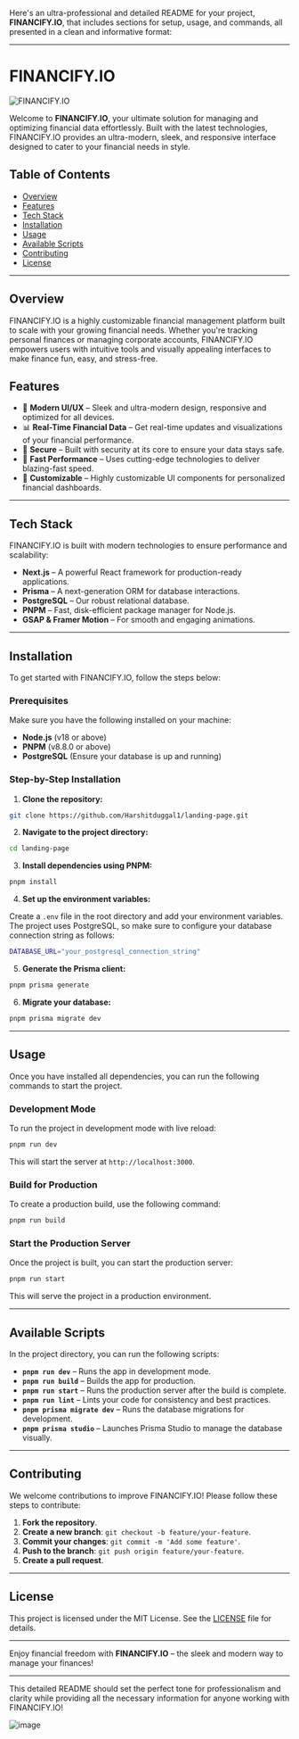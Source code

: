 Here's an ultra-professional and detailed README for your project, **FINANCIFY.IO**, that includes sections for setup, usage, and commands, all presented in a clean and informative format:

---

# FINANCIFY.IO

![FINANCIFY.IO](https://github.com/user-attachments/assets/88c3ce97-5d41-4d55-bd6e-7118683dc5cc)

Welcome to **FINANCIFY.IO**, your ultimate solution for managing and optimizing financial data effortlessly. Built with the latest technologies, FINANCIFY.IO provides an ultra-modern, sleek, and responsive interface designed to cater to your financial needs in style.

## Table of Contents

- [Overview](#overview)
- [Features](#features)
- [Tech Stack](#tech-stack)
- [Installation](#installation)
- [Usage](#usage)
- [Available Scripts](#available-scripts)
- [Contributing](#contributing)
- [License](#license)
  
---

## Overview

FINANCIFY.IO is a highly customizable financial management platform built to scale with your growing financial needs. Whether you're tracking personal finances or managing corporate accounts, FINANCIFY.IO empowers users with intuitive tools and visually appealing interfaces to make finance fun, easy, and stress-free.

## Features

- 💼 **Modern UI/UX** – Sleek and ultra-modern design, responsive and optimized for all devices.
- 📊 **Real-Time Financial Data** – Get real-time updates and visualizations of your financial performance.
- 🔐 **Secure** – Built with security at its core to ensure your data stays safe.
- 🚀 **Fast Performance** – Uses cutting-edge technologies to deliver blazing-fast speed.
- 🔧 **Customizable** – Highly customizable UI components for personalized financial dashboards.

---

## Tech Stack

FINANCIFY.IO is built with modern technologies to ensure performance and scalability:

- **Next.js** – A powerful React framework for production-ready applications.
- **Prisma** – A next-generation ORM for database interactions.
- **PostgreSQL** – Our robust relational database.
- **PNPM** – Fast, disk-efficient package manager for Node.js.
- **GSAP & Framer Motion** – For smooth and engaging animations.
  
---

## Installation

To get started with FINANCIFY.IO, follow the steps below:

### Prerequisites

Make sure you have the following installed on your machine:

- **Node.js** (v18 or above)
- **PNPM** (v8.8.0 or above)
- **PostgreSQL** (Ensure your database is up and running)

### Step-by-Step Installation

1. **Clone the repository:**

```bash
git clone https://github.com/Harshitduggal1/landing-page.git
```

2. **Navigate to the project directory:**

```bash
cd landing-page
```

3. **Install dependencies using PNPM:**

```bash
pnpm install
```

4. **Set up the environment variables:**

Create a `.env` file in the root directory and add your environment variables. The project uses PostgreSQL, so make sure to configure your database connection string as follows:

```bash
DATABASE_URL="your_postgresql_connection_string"
```

5. **Generate the Prisma client:**

```bash
pnpm prisma generate
```

6. **Migrate your database:**

```bash
pnpm prisma migrate dev
```

---

## Usage

Once you have installed all dependencies, you can run the following commands to start the project.

### Development Mode

To run the project in development mode with live reload:

```bash
pnpm run dev
```

This will start the server at `http://localhost:3000`.

### Build for Production

To create a production build, use the following command:

```bash
pnpm run build
```

### Start the Production Server

Once the project is built, you can start the production server:

```bash
pnpm run start
```

This will serve the project in a production environment.

---

## Available Scripts

In the project directory, you can run the following scripts:

- **`pnpm run dev`** – Runs the app in development mode.
- **`pnpm run build`** – Builds the app for production.
- **`pnpm run start`** – Runs the production server after the build is complete.
- **`pnpm run lint`** – Lints your code for consistency and best practices.
- **`pnpm prisma migrate dev`** – Runs the database migrations for development.
- **`pnpm prisma studio`** – Launches Prisma Studio to manage the database visually.

---

## Contributing

We welcome contributions to improve FINANCIFY.IO! Please follow these steps to contribute:

1. **Fork the repository**.
2. **Create a new branch**: `git checkout -b feature/your-feature`.
3. **Commit your changes**: `git commit -m 'Add some feature'`.
4. **Push to the branch**: `git push origin feature/your-feature`.
5. **Create a pull request**.

---

## License

This project is licensed under the MIT License. See the [LICENSE](LICENSE) file for details.

---

Enjoy financial freedom with **FINANCIFY.IO** – the sleek and modern way to manage your finances!

--- 

This detailed README should set the perfect tone for professionalism and clarity while providing all the necessary information for anyone working with FINANCIFY.IO!

![image](https://github.com/user-attachments/assets/88c3ce97-5d41-4d55-bd6e-7118683dc5cc)


